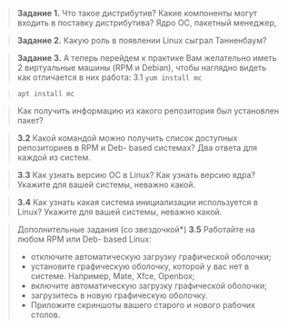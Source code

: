>**Задание 1.**
>Что такое дистрибутив? Какие компоненты могут входить в поставку дистрибутива?
Ядро ОС, пакетный менеджер, 

>**Задание 2.**
>Какую роль в появлении Linux сыграл Танненбаум?

>**Задание 3.**
>А теперь перейдем к практике
>Вам желательно иметь 2 виртуальные машины (RPM и Debian), чтобы наглядно видеть как отличается в них работа:
>3.1
>```yum install mc```

>```apt install mc```

>Как получить информацию из какого репозитория был установлен пакет?

>**3.2** Какой командой можно получить список доступных репозиториев в RPM и Deb- based системах? Два ответа для каждой из систем.

>**3.3** Как узнать версию ОС в Linux? Как узнать версию ядра? Укажите для вашей системы, неважно какой.

>**3.4** Как узнать какая система инициализации используется в Linux? Укажите для вашей системы, неважно какой.

>Дополнительные задания (со звездочкой*)
>**3.5** Работайте на любом RPM или Deb- based Linux:
> - отключите автоматическую загрузку графической оболочки;
> - установите графическую оболочку, которой у вас нет в системе. Например, Mate, Xfce, Openbox;
> - включите автоматическую загрузку графической оболочки;
> - загрузитесь в новую графическую оболочку.
> - Приложите скриншоты вашего старого и нового рабочих столов.